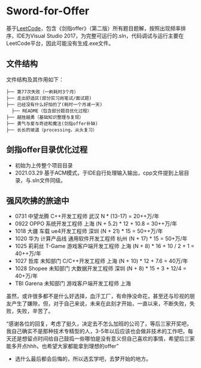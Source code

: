 # Sword-for-Offer
基于[LeetCode](https://leetcode-cn.com/problemset/lcof/)，包含《剑指offer》（第二版）所有题目题解，按照出现频率排序，IDE为Visual Studio 2017，为完整可运行的.sln，代码调试与运行主要在LeetCode平台，因此可能没有生成.exe文件。

## 文件结构

文件结构及其作用如下：

```
├── 第77次失败（一刷耗时3个月）
├── 走出舒适区(部分实习岗笔试/面试题)
├── 已经没有什么好怕的了(耗时一个月减一天)
  ├── README（包含部分题目优化过程）
├── 越挫越勇（基础知识整理与复现）
├── 勇气与爱与奇迹和魔法(剑指offer补缺)
├── 长长的坡道（processing，从头复习）
```
## 剑指offer目录优化过程
- 初始为上传整个项目目录
- 2021.03.29  基于ACM模式，于IDE自行处理输入输出，cpp文件提到上层目录，与.sln文件同级。

## 强风吹拂的旅途中
- 0731  中望龙腾  C++开发工程师  武汉  N * (13-17) = 20++万/年
- 0922  OPPO  系统开发工程师  上海  (N + 5.2) * 12 + 10.8 = 30++万/年
- 1018  大疆  车载  ue4开发工程师  深圳  (N + 21) * 15 = 50++万/年
- 1020  华为  计算产品线  通用软件开发工程师  杭州  (N + 17) *  15  =  50+万/年
- 1025  莉莉丝  T-Game  游戏客户端开发工程师  上海  (N + 8)  *  16 + 10 / 2 + 1 = 40++万/年
- 1027  哲库  未知部门  C/C++开发工程师  上海  (N + 10) * 12 + 7.6 = 40万/年
- 1028  Shopee  未知部门  大数据开发工程师  深圳  (N + 8) * 15 + 3 + 12/4 = 40+万/年
- TBI  Garena  未知部门  游戏客户端开发工程师 上海 


虽然，或许很多都不是什么好选择，血汗工厂，有命挣没命花，甚至还与珍视的朋友产生了嫌隙，但，对于自己来说，未来在此刻才开始，一直以来，不断失败，失败，失败，辛苦了。

“感谢各位的回复，考虑了挺久，决定去不怎么加班的公司了，等后三家开奖吧，我自己确实不是那种技术专精型的人，3-5年以后应该也会做非技术的工作吧，每天还是想留点时间给自己鼓捣一些哪怕是没有意义但自己喜欢的事情，希望后三家能多开点hhh，也希望大家都能拿到理想的offer”

- 选什么最后都会后悔的，所以选玄学吧，去梦开始的地方。

